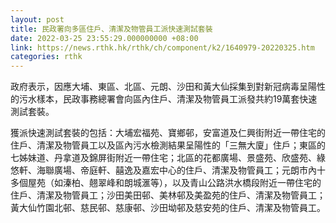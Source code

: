 ```yaml
---
layout: post
title: 民政署向多區住戶、清潔及物管員工派快速測試套裝
date: 2022-03-25 23:55:29.000000000 +08:00
link: https://news.rthk.hk/rthk/ch/component/k2/1640979-20220325.htm
categories: rthk
---
```


政府表示，因應大埔、東區、北區、元朗、沙田和黃大仙採集到對新冠病毒呈陽性的污水樣本，民政事務總署會向區內住戶、清潔及物管員工派發共約19萬套快速測試套裝。

獲派快速測試套裝的包括：大埔宏福苑、寶鄉邨，安富道及仁興街附近一帶住宅的住戶、清潔及物管員工以及區內污水檢測結果呈陽性的「三無大廈」住戶；東區的七姊妹道、丹拿道及錦屏街附近一帶住宅；北區的花都廣場、景盛苑、欣盛苑、綠悠軒、海聯廣場、帝庭軒、囍逸及嘉宏中心的住戶、清潔及物管員工；元朗市內十多個屋苑（如溱柏、翹翠峰和朗城滙等），以及青山公路洪水橋段附近一帶住宅的住戶、清潔及物管員工；沙田美田邨、美林邨及美盈苑的住戶、清潔及物管員工；黃大仙竹園北邨、慈民邨、慈康邨、沙田坳邨及慈安苑的住戶、清潔及物管員工。
